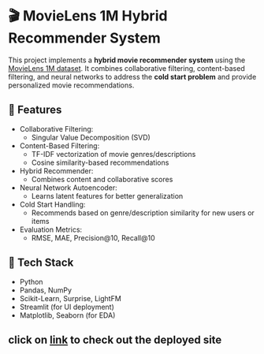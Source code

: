 # 🎬 MovieLens 1M Hybrid Recommender System

This project implements a **hybrid movie recommender system** using the [MovieLens 1M dataset](https://grouplens.org/datasets/movielens/1m/). It combines collaborative filtering, content-based filtering, and neural networks to address the **cold start problem** and provide personalized movie recommendations.

## 🚀 Features

- Collaborative Filtering:
  - Singular Value Decomposition (SVD)
- Content-Based Filtering:
  - TF-IDF vectorization of movie genres/descriptions
  - Cosine similarity-based recommendations
- Hybrid Recommender:
  - Combines content and collaborative scores
- Neural Network Autoencoder:
  - Learns latent features for better generalization
- Cold Start Handling:
  - Recommends based on genre/description similarity for new users or items
- Evaluation Metrics:
  - RMSE, MAE, Precision@10, Recall@10

## 🧠 Tech Stack

- Python
- Pandas, NumPy
- Scikit-Learn, Surprise, LightFM
- Streamlit (for UI deployment)
- Matplotlib, Seaborn (for EDA)
## click on [link](https://deepak-movie-recommendation-ybejongj2zb5wdmz5macf4.streamlit.app/) to check out the deployed site
